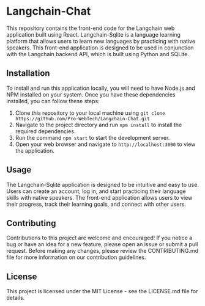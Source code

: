 # Langchain-Chat

This repository contains the front-end code for the Langchain web application built using React. Langchain-Sqlite is a language learning platform that allows users to learn new languages by practicing with native speakers. This front-end application is designed to be used in conjunction with the Langchain backend API, which is built using Python and SQLite.

## Installation

To install and run this application locally, you will need to have Node.js and NPM installed on your system. Once you have these dependencies installed, you can follow these steps:

1. Clone this repository to your local machine using `git clone https://github.com/Pro-WebTech/Langchain-Chat.git`
2. Navigate to the project directory and run `npm install` to install the required dependencies.
3. Run the command `npm start` to start the development server.
4. Open your web browser and navigate to `http://localhost:3000` to view the application.

## Usage

The Langchain-Sqlite application is designed to be intuitive and easy to use. Users can create an account, log in, and start practicing their language skills with native speakers. The front-end application allows users to view their progress, track their learning goals, and connect with other users.

## Contributing

Contributions to this project are welcome and encouraged! If you notice a bug or have an idea for a new feature, please open an issue or submit a pull request. Before making any changes, please review the CONTRIBUTING.md file for more information on our contribution guidelines.

## License

This project is licensed under the MIT License - see the LICENSE.md file for details.

